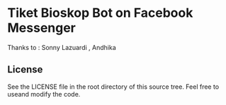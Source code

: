 # Tiket Bioskop Bot on Facebook Messenger

Thanks to : 
Sonny Lazuardi , Andhika

## License

See the LICENSE file in the root directory of this source tree. Feel free to useand modify the code.